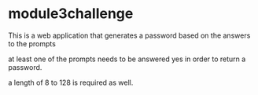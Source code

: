 # module3challenge

This is a web application that generates a password based on the answers to the prompts

at least one of the prompts needs to be answered yes in order to return a password.

a length of 8 to 128 is required as well.




